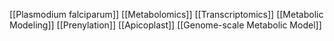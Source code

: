 [[Plasmodium falciparum]]
[[Metabolomics]]
[[Transcriptomics]]
[[Metabolic Modeling]]
[[Prenylation]]
[[Apicoplast]]
[[Genome-scale Metabolic Model]]
